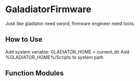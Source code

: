 # GaladiatorFirmware

Jusk like gladiator need sword, firmware engineer need tools.  

## How to Use
Add system variable: GLADIATOR_HOME  = current_dir
Add %GLADIATOR_HOME%/Scripts to system path  

## Function Modules